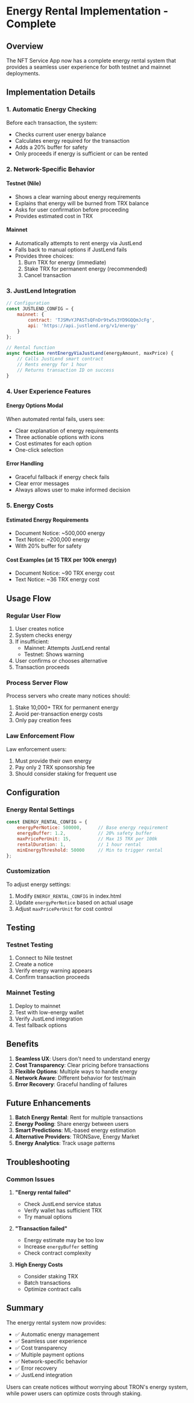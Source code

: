 # Energy Rental Implementation - Complete

## Overview
The NFT Service App now has a complete energy rental system that provides a seamless user experience for both testnet and mainnet deployments.

## Implementation Details

### 1. Automatic Energy Checking
Before each transaction, the system:
- Checks current user energy balance
- Calculates energy required for the transaction
- Adds a 20% buffer for safety
- Only proceeds if energy is sufficient or can be rented

### 2. Network-Specific Behavior

#### Testnet (Nile)
- Shows a clear warning about energy requirements
- Explains that energy will be burned from TRX balance
- Asks for user confirmation before proceeding
- Provides estimated cost in TRX

#### Mainnet
- Automatically attempts to rent energy via JustLend
- Falls back to manual options if JustLend fails
- Provides three choices:
  1. Burn TRX for energy (immediate)
  2. Stake TRX for permanent energy (recommended)
  3. Cancel transaction

### 3. JustLend Integration
```javascript
// Configuration
const JUSTLEND_CONFIG = {
    mainnet: {
        contract: 'TJSMvYJPASTsQFnDr9tw5s3YD9GQQmJcFg',
        api: 'https://api.justlend.org/v1/energy'
    }
};

// Rental function
async function rentEnergyViaJustLend(energyAmount, maxPrice) {
    // Calls JustLend smart contract
    // Rents energy for 1 hour
    // Returns transaction ID on success
}
```

### 4. User Experience Features

#### Energy Options Modal
When automated rental fails, users see:
- Clear explanation of energy requirements
- Three actionable options with icons
- Cost estimates for each option
- One-click selection

#### Error Handling
- Graceful fallback if energy check fails
- Clear error messages
- Always allows user to make informed decision

### 5. Energy Costs

#### Estimated Energy Requirements
- Document Notice: ~500,000 energy
- Text Notice: ~200,000 energy
- With 20% buffer for safety

#### Cost Examples (at 15 TRX per 100k energy)
- Document Notice: ~90 TRX energy cost
- Text Notice: ~36 TRX energy cost

## Usage Flow

### Regular User Flow
1. User creates notice
2. System checks energy
3. If insufficient:
   - Mainnet: Attempts JustLend rental
   - Testnet: Shows warning
4. User confirms or chooses alternative
5. Transaction proceeds

### Process Server Flow
Process servers who create many notices should:
1. Stake 10,000+ TRX for permanent energy
2. Avoid per-transaction energy costs
3. Only pay creation fees

### Law Enforcement Flow
Law enforcement users:
1. Must provide their own energy
2. Pay only 2 TRX sponsorship fee
3. Should consider staking for frequent use

## Configuration

### Energy Rental Settings
```javascript
const ENERGY_RENTAL_CONFIG = {
    energyPerNotice: 500000,      // Base energy requirement
    energyBuffer: 1.2,            // 20% safety buffer
    maxPricePerUnit: 15,          // Max 15 TRX per 100k
    rentalDuration: 1,            // 1 hour rental
    minEnergyThreshold: 50000     // Min to trigger rental
};
```

### Customization
To adjust energy settings:
1. Modify `ENERGY_RENTAL_CONFIG` in index.html
2. Update `energyPerNotice` based on actual usage
3. Adjust `maxPricePerUnit` for cost control

## Testing

### Testnet Testing
1. Connect to Nile testnet
2. Create a notice
3. Verify energy warning appears
4. Confirm transaction proceeds

### Mainnet Testing
1. Deploy to mainnet
2. Test with low-energy wallet
3. Verify JustLend integration
4. Test fallback options

## Benefits

1. **Seamless UX**: Users don't need to understand energy
2. **Cost Transparency**: Clear pricing before transactions
3. **Flexible Options**: Multiple ways to handle energy
4. **Network Aware**: Different behavior for test/main
5. **Error Recovery**: Graceful handling of failures

## Future Enhancements

1. **Batch Energy Rental**: Rent for multiple transactions
2. **Energy Pooling**: Share energy between users
3. **Smart Predictions**: ML-based energy estimation
4. **Alternative Providers**: TRONSave, Energy Market
5. **Energy Analytics**: Track usage patterns

## Troubleshooting

### Common Issues

1. **"Energy rental failed"**
   - Check JustLend service status
   - Verify wallet has sufficient TRX
   - Try manual options

2. **"Transaction failed"**
   - Energy estimate may be too low
   - Increase `energyBuffer` setting
   - Check contract complexity

3. **High Energy Costs**
   - Consider staking TRX
   - Batch transactions
   - Optimize contract calls

## Summary

The energy rental system now provides:
- ✅ Automatic energy management
- ✅ Seamless user experience
- ✅ Cost transparency
- ✅ Multiple payment options
- ✅ Network-specific behavior
- ✅ Error recovery
- ✅ JustLend integration

Users can create notices without worrying about TRON's energy system, while power users can optimize costs through staking.
